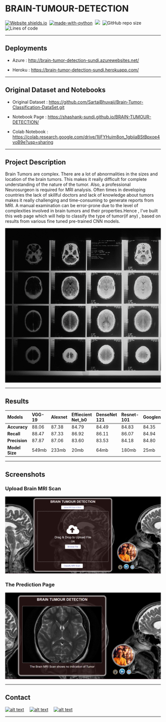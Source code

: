 # BRAIN-TUMOUR-DETECTION


[![Website shields.io](https://img.shields.io/website-up-down-green-red/http/shields.io.svg)](http://brain-tumor-detection-sundi.azurewebsites.net/)&nbsp;
[![made-with-python](https://img.shields.io/badge/Made%20with-Python-1f425f.svg)](https://www.python.org/)&nbsp;
<img src="https://img.shields.io/badge/Made%20with-Markdown-1f425f.svg">&nbsp;
![GitHub repo size](https://img.shields.io/github/repo-size/Shashank-Sundi/BRAIN-TUMOUR-DETECTION)&nbsp;
![Lines of code](https://img.shields.io/tokei/lines/github/Shashank-Sundi/BRAIN-TUMOUR-DETECTION?style=flat)

<hr>

## Deployments
* Azure : http://brain-tumor-detection-sundi.azurewebsites.net/

* Heroku : https://brain-tumor-detection-sundi.herokuapp.com/

<hr>

## Original Dataset and  Notebooks

* Original Dataset : https://github.com/SartajBhuvaji/Brain-Tumor-Classification-DataSet.git

* Notebook Page : https://shashank-sundi.github.io/BRAIN-TUMOUR-DETECTION/

* Colab Notebook : https://colab.research.google.com/drive/1IjFYHuim8on_1gbiiaBStBpxoe4voB9e?usp=sharing

<hr>

## Project Description

Brain Tumors are complex. There are a lot of abnormalities in the sizes and location of the brain tumors. This makes it really difficult for complete understanding of the nature of the tumor. Also, a professional Neurosurgeon is required for MRI analysis. Often times in developing countries the lack of skillful doctors and lack of knowledge about tumors makes it really challenging and time-consuming to generate reports from MRI. A manual examination can be error-prone due to the level of complexities involved in brain tumors and their properties.Hence , I've built this web page which will help to classify the type of tumor(if any) , based on results from various fine tuned pre-trained CNN models.

<img src="static\images\national-cancer-institute-BDKid0yJcAk-unsplash.jpg" style="width: 1000px;
    height: 500px; object-fit: cover;
    object-position: 20% 60%;" alt="affair" />
<hr>

## Results

|**Models**| **VGG-19** |**Alexnet**  |**Effiecient Net_b0**|**DenseNet 121**|  **Resnet-101**  |**Googlenet**| **Inception-V3** | **Resnet-50** |
| :---| :-------- | :------- | :------------------------- | :-------| :-------| :-------| :-------| :-------|
|**Accuracy**|88.06|87.38|84.79|84.49|84.83|84.35|82.50|82.84|
|**Recall**|88.47|87.33|86.92|86.11|86.07|84.94|83.60|83.03|
|**Precision**|87.87|87.06|83.60|83.53|84.18|84.80|82.59|82.7|
|**Model Size**|549mb|233mb|20mb|64mb|180mb|25mb|92mb|50mb|

<hr>

## Screenshots

### **Upload Brain MRI Scan**

<img src="static\images\mri-home.PNG" alt="FIFA" />

### **The Prediction Page**

<img src="static\images\mri-pred.PNG" alt="FIFA" />

<hr>
  
## Contact

<a href="https://www.linkedin.com/in/shashank-sundi-4b78561b1"> ![alt text](https://img.shields.io/badge/linkedin-%230077B5.svg?style=for-the-badge&logo=linkedin&logoColor=white)</a>&emsp;
<a href="https://www.instagram.com/shashank_sundi13/">![alt text](https://img.shields.io/badge/Shashank_Sundi-%23E4405F.svg?style=for-the-badge&logo=Instagram&logoColor=white)</a>&emsp;
<a href="mailto:sundi.sn@gmail.com">![alt text](https://img.shields.io/badge/Gmail-D14836?style=for-the-badge&logo=gmail&logoColor=white)</a>

<hr>
